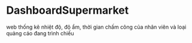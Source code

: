 # DashboardSupermarket
web thống kê nhiệt độ, độ ẩm, thời gian chấm công của nhân viên và loại quảng cáo đang trình chiếu
